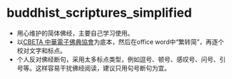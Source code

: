 # buddhist_scriptures_simplified
- 用心维护的简体佛经，主要自己学习使用。
- 以[CBETA 中華電子佛典協會](https://www.cbeta.org/)为底本，然后在office word中“繁转简”，再逐个校对文字和标点。
- 个人反对佛经断句，采用太多标点类型，例如逗号、顿号、感叹号、问号、引号等。这样容易干扰佛经阅读，建议只用句号断句为宜。

